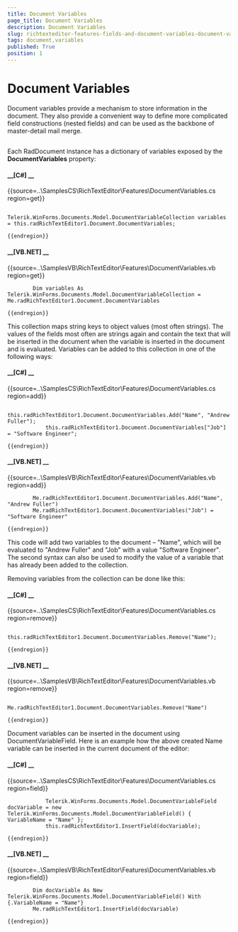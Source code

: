 ```yaml
---
title: Document Variables
page_title: Document Variables
description: Document Variables
slug: richtexteditor-features-fields-and-document-variables-document-variables
tags: document,variables
published: True
position: 1
---
```


# Document Variables



Document variables provide a mechanism to store information in the document.
        They also provide a convenient way to define more complicated field constructions
        (nested fields) and can be used as the backbone of master-detail mail merge.
      

## 

Each RadDocument instance has a dictionary of variables exposed by the __DocumentVariables__ property:
        

#### __[C#] __

{{source=..\SamplesCS\RichTextEditor\Features\DocumentVariables.cs region=get}}
	            
	            Telerik.WinForms.Documents.Model.DocumentVariableCollection variables = this.radRichTextEditor1.Document.DocumentVariables;
	            
	{{endregion}}



#### __[VB.NET] __

{{source=..\SamplesVB\RichTextEditor\Features\DocumentVariables.vb region=get}}
	
	        Dim variables As Telerik.WinForms.Documents.Model.DocumentVariableCollection = Me.radRichTextEditor1.Document.DocumentVariables
	
	{{endregion}}



This collection maps string keys to object values (most often strings). The values of the fields most often are strings again and
          contain the text that will be inserted in the document when the variable is inserted in the document and is evaluated.
          Variables can be added to this collection in one of the following ways:
        

#### __[C#] __

{{source=..\SamplesCS\RichTextEditor\Features\DocumentVariables.cs region=add}}
	
	            this.radRichTextEditor1.Document.DocumentVariables.Add("Name", "Andrew Fuller");
	            this.radRichTextEditor1.Document.DocumentVariables["Job"] = "Software Engineer";
	            
	{{endregion}}



#### __[VB.NET] __

{{source=..\SamplesVB\RichTextEditor\Features\DocumentVariables.vb region=add}}
	
	        Me.radRichTextEditor1.Document.DocumentVariables.Add("Name", "Andrew Fuller")
	        Me.radRichTextEditor1.Document.DocumentVariables("Job") = "Software Engineer"
	
	{{endregion}}



This code will add two variables to the document – "Name", which will be evaluated to "Andrew Fuller" and "Job" with a value
          "Software Engineer". The second syntax can also be used to modify the value of a variable that has already been added to the collection.
        

Removing variables from the collection can be done like this:

#### __[C#] __

{{source=..\SamplesCS\RichTextEditor\Features\DocumentVariables.cs region=remove}}
	            
	            this.radRichTextEditor1.Document.DocumentVariables.Remove("Name");
	        
	{{endregion}}



#### __[VB.NET] __

{{source=..\SamplesVB\RichTextEditor\Features\DocumentVariables.vb region=remove}}
	
	        Me.radRichTextEditor1.Document.DocumentVariables.Remove("Name")
	
	{{endregion}}



Document variables can be inserted in the document using DocumentVariableField. Here is an example how the above created Name variable can be
          inserted in the current document of the editor:
        

#### __[C#] __

{{source=..\SamplesCS\RichTextEditor\Features\DocumentVariables.cs region=field}}
	
	            Telerik.WinForms.Documents.Model.DocumentVariableField docVariable = new Telerik.WinForms.Documents.Model.DocumentVariableField() { VariableName = "Name" };
	            this.radRichTextEditor1.InsertField(docVariable);
	
	{{endregion}}



#### __[VB.NET] __

{{source=..\SamplesVB\RichTextEditor\Features\DocumentVariables.vb region=field}}
	
	        Dim docVariable As New Telerik.WinForms.Documents.Model.DocumentVariableField() With {.VariableName = "Name"}
	        Me.radRichTextEditor1.InsertField(docVariable)
	
	{{endregion}}


